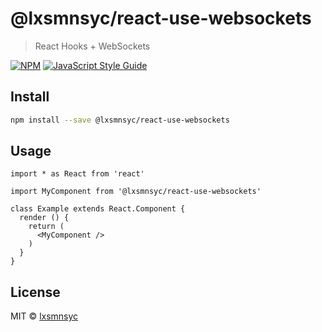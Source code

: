 # @lxsmnsyc/react-use-websockets

> React Hooks + WebSockets

[![NPM](https://img.shields.io/npm/v/@lxsmnsyc/react-use-websockets.svg)](https://www.npmjs.com/package/@lxsmnsyc/react-use-websockets) [![JavaScript Style Guide](https://img.shields.io/badge/code_style-standard-brightgreen.svg)](https://standardjs.com)

## Install

```bash
npm install --save @lxsmnsyc/react-use-websockets
```

## Usage

```tsx
import * as React from 'react'

import MyComponent from '@lxsmnsyc/react-use-websockets'

class Example extends React.Component {
  render () {
    return (
      <MyComponent />
    )
  }
}
```

## License

MIT © [lxsmnsyc](https://github.com/lxsmnsyc)
